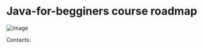 # Java-for-begginers course roadmap
![image](https://user-images.githubusercontent.com/14217485/216844609-53f445a7-5df4-44ff-bb0c-ec7fa3ab3222.png)

Contacts:
